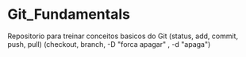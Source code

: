 # Git_Fundamentals
Repositorio para treinar conceitos basicos do Git (status, add, commit, push, pull)
(checkout, branch, -D "forca apagar" , -d "apaga")